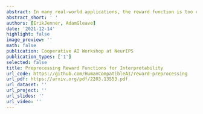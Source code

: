 ```yaml
---
abstract: In many real-world applications, the reward function is too complex to be manually specified. In such cases, reward functions must instead be learned from human feedback. Since the learned reward may fail to represent user preferences, it is important to be able to validate the learned reward function prior to deployment.  One promising approach is to apply interpretability tools to the reward function to spot potential deviations from the user’s intention. Existing work has applied general-purpose interpretability tools to understand learned reward functions. We propose exploiting the intrinsic structure of reward functions by first preprocessing them into simpler but equivalent reward functions, which are then visualized. We introduce a general framework for such reward preprocessing and propose concrete preprocessing algorithms. Our empirical evaluation shows that preprocessed rewards are often significantly easier to understand than the original reward.
abstract_short: ' '
authors: [ErikJenner, AdamGleave]
date: '2021-12-14'
highlight: false
image_preview: ''
math: false
publication: Cooperative AI Workshop at NeurIPS
publication_types: ['1']
selected: false
title: Preprocessing Reward Functions for Interpretability 
url_code: https://github.com/HumanCompatibleAI/reward-preprocessing
url_pdf: https://arxiv.org/pdf/2203.13553.pdf
url_dataset: ''
url_project: ''
url_slides: '' 
url_video: ''
---
```


